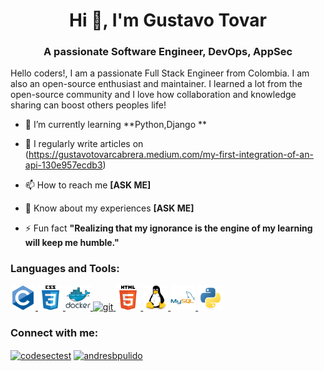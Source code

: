 <h1 align="center">Hi 👋, I'm Gustavo Tovar</h1>
<h3 align="center">A passionate Software Engineer, DevOps, AppSec </h3>

Hello coders!, I am a passionate Full Stack Engineer from Colombia. I am also an open-source enthusiast and maintainer. I learned a lot from the open-source community and I love how collaboration and knowledge sharing can boost others peoples life!

- 🌱 I’m currently learning **Python,Django **

- 📝 I regularly write articles on (https://gustavotovarcabrera.medium.com/my-first-integration-of-an-api-130e957ecdb3)

- 📫 How to reach me **[ASK ME]**

- 📄 Know about my experiences **[ASK ME]**

- ⚡ Fun fact **"Realizing that my ignorance is the engine of my learning will keep me humble."**




<h3 align="left">Languages and Tools:</h3>
<p><a href="https://www.cprogramming.com/" target="_blank"> <img src="https://raw.githubusercontent.com/devicons/devicon/master/icons/c/c-original.svg" alt="c" width="40" height="40"/> </a> <a href="https://www.w3schools.com/css/" target="_blank"> <img src="https://raw.githubusercontent.com/devicons/devicon/master/icons/css3/css3-original-wordmark.svg" alt="css3" width="40" height="40"/> </a> <a href="https://www.docker.com/" target="_blank"> <img src="https://raw.githubusercontent.com/devicons/devicon/master/icons/docker/docker-original-wordmark.svg" alt="docker" width="40" height="40"/> </a> <a href="https://git-scm.com/" target="_blank"> <img src="https://www.vectorlogo.zone/logos/git-scm/git-scm-icon.svg" alt="git" width="40" height="40"/> </a> <a href="https://www.w3.org/html/" target="_blank"> <img src="https://raw.githubusercontent.com/devicons/devicon/master/icons/html5/html5-original-wordmark.svg" alt="html5" width="40" height="40"/> </a>   <a href="https://www.linux.org/" target="_blank"> <img src="https://raw.githubusercontent.com/devicons/devicon/master/icons/linux/linux-original.svg" alt="linux" width="40" height="40"/> </a>  <a href="https://www.mysql.com/" target="_blank"> <img src="https://raw.githubusercontent.com/devicons/devicon/master/icons/mysql/mysql-original-wordmark.svg" alt="mysql" width="40" height="40"/> </a> <a href="https://www.python.org" target="_blank"> <img src="https://raw.githubusercontent.com/devicons/devicon/master/icons/python/python-original.svg" alt="python" width="40" height="40"/> </a>  </p> 

<h3 align="left">Connect with me:</h3>
<p align="left">
<a href="https://twitter.com/tao_code" target="blank"><img align="center" src="https://cdn.jsdelivr.net/npm/simple-icons@3.0.1/icons/twitter.svg" alt="codesectest" height="30" width="40" /></a> 
<a href="https://www.linkedin.com/in/gustavotovarcabrera/" target="blank"><img align="center" src="https://cdn.jsdelivr.net/npm/simple-icons@3.0.1/icons/linkedin.svg" alt="andresbpulido" height="30" width="40" /></a>


